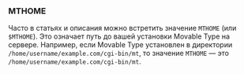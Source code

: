 ### MTHOME

Часто в статьях и описания можно встретить значение `MTHOME` (или `$MTHOME`). Это означает путь до вашей установки Movable Type на сервере.
Например, если Movable Type установлен в директории `/home/username/example.com/cgi-bin/mt`, то значение `MTHOME` — это `/home/username/example.com/cgi-bin/mt`.
